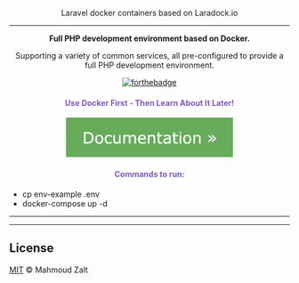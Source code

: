 <p align="center">
    Laravel docker containers based on Laradock.io
</p>

---

<p align="center"><b>Full PHP development environment based on Docker.</b></p>

<p align="center">Supporting a variety of common services, all pre-configured to provide a full PHP development environment.</p>

<p align="center">
    <a href="http://zalt.me"><img src="http://forthebadge.com/images/badges/built-by-developers.svg" alt="forthebadge" width="240"></a>
</p>



<h4 align="center" style="color:#7d58c2">Use Docker First - Then Learn About It Later!</h4>

<p align="center">
	<a href="http://laradock.io">
	   <img src="https://raw.githubusercontent.com/laradock/laradock/master/.github/home-page-images/documentation-button.png" width="300px" alt="Laradock Documentation"/>
	</a>
</p>

<h4 align="center" style="color:#7d58c2">Commands to run:</h4>

<ul>
    <li>cp env-example .env</li>
    <li>docker-compose up -d</li>
</ul>

---

---


## License

[MIT](https://github.com/laradock/laradock/blob/master/LICENSE) © Mahmoud Zalt
